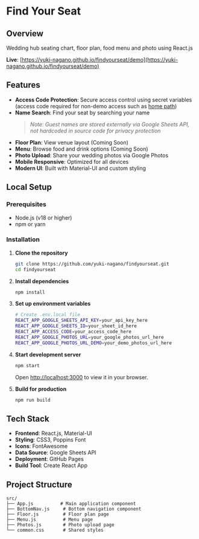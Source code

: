 # Find Your Seat

## Overview

Wedding hub seating chart, floor plan, food menu and photo using React.js

**Live**: [https://yuki-nagano.github.io/findyourseat/demo](https://yuki-nagano.github.io/findyourseat/demo)

## Features

- **Access Code Protection**: Secure access control using secret variables (access code required for non-demo access such as [home path](https://yuki-nagano.github.io/findyourseat/))
- **Name Search**: Find your seat by searching your name
  > *Note: Guest names are stored externally via Google Sheets API, not hardcoded in source code for privacy protection*
- **Floor Plan**: View venue layout (Coming Soon)
- **Menu**: Browse food and drink options (Coming Soon)
- **Photo Upload**: Share your wedding photos via Google Photos
- **Mobile Responsive**: Optimized for all devices
- **Modern UI**: Built with Material-UI and custom styling

## Local Setup

### Prerequisites
- Node.js (v18 or higher)
- npm or yarn

### Installation

1. **Clone the repository**
   ```bash
   git clone https://github.com/yuki-nagano/findyourseat.git
   cd findyourseat
   ```

2. **Install dependencies**
   ```bash
   npm install
   ```

3. **Set up environment variables**
   ```bash
   # Create .env.local file
   REACT_APP_GOOGLE_SHEETS_API_KEY=your_api_key_here
   REACT_APP_GOOGLE_SHEETS_ID=your_sheet_id_here
   REACT_APP_ACCESS_CODE=your_access_code_here
   REACT_APP_GOOGLE_PHOTOS_URL=your_google_photos_url_here
   REACT_APP_GOOGLE_PHOTOS_URL_DEMO=your_demo_photos_url_here
   ```

4. **Start development server**
   ```bash
   npm start
   ```
   Open [http://localhost:3000](http://localhost:3000) to view it in your browser.

5. **Build for production**
   ```bash
   npm run build
   ```

## Tech Stack

- **Frontend**: React.js, Material-UI
- **Styling**: CSS3, Poppins Font
- **Icons**: FontAwesome
- **Data Source**: Google Sheets API
- **Deployment**: GitHub Pages
- **Build Tool**: Create React App

## Project Structure

```
src/
├── App.js          # Main application component
├── BottomNav.js     # Bottom navigation component
├── Floor.js         # Floor plan page
├── Menu.js          # Menu page
├── Photos.js        # Photo upload page
└── common.css       # Shared styles
```
